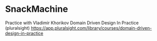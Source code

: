 # SnackMachine
Practice with Vladimir Khorikov Domain Driven Design In Practice (pluralsight)
https://app.pluralsight.com/library/courses/domain-driven-design-in-practice
